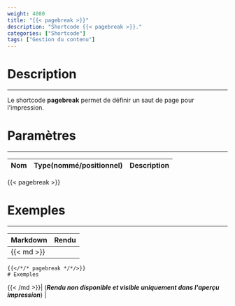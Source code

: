 ```yaml
---
weight: 4080
title: "{{< pagebreak >}}"
description: "Shortcode {{< pagebreak >}}."
categories: ["Shortcode"]
tags: ["Gestion du contenu"]
---
```


# Description
---

Le shortcode **pagebreak** permet de définir un saut de page pour l'impression.

# Paramètres
---

| Nom | Type(nommé/positionnel) | Description |
| --- | ----------------------- | ----------- |

{{< pagebreak >}}
# Exemples
---

| Markdown | Rendu |
| -------- | ----- |
|{{< md >}}
```
{{</*/* pagebreak */*/>}}
# Exemples
```
{{< /md >}}| (***Rendu non disponible et visible uniquement dans l'aperçu impression***) |
